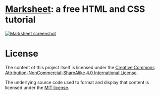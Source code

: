 # [Marksheet](https://marksheet.io): a free HTML and CSS tutorial

[![Marksheet screenshot](https://raw.github.com/jgthms/marksheet/master/images/marksheet-free-html-css-tutorial.png)](https://marksheet.io)

# License

The content of this project itself is licensed under the [Creative Commons Attribution-NonCommercial-ShareAlike 4.0 International License](https://creativecommons.org/licenses/by-nc-sa/4.0/).

The underlying source code used to format and display that content is licensed under the [MIT license](https://opensource.org/licenses/mit-license.php).
